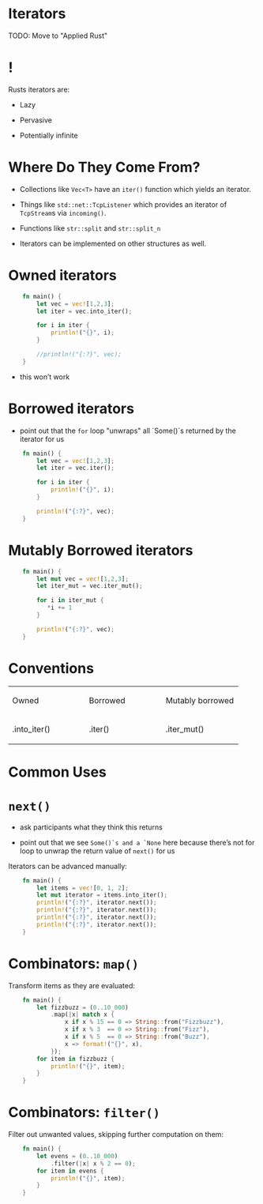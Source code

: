 # Iterators

TODO: Move to "Applied Rust"

!
=

Rusts iterators are:

-   Lazy

-   Pervasive

-   Potentially infinite

Where Do They Come From?
========================

-   Collections like `Vec<T>` have an `iter()` function which yields an
    iterator.

-   Things like `std::net::TcpListener` which provides an iterator of `TcpStream`s via `incoming()`.

-   Functions like `str::split` and `str::split_n`

-   Iterators can be implemented on other structures as well.

Owned iterators
===============

```rust
    fn main() {
        let vec = vec![1,2,3];
        let iter = vec.into_iter();

        for i in iter {
            println!("{}", i);
        }

        //println!("{:?}", vec); 
    }
```
-   this won’t work

Borrowed iterators
==================

-   point out that the `for` loop "unwraps" all \`Some()\`s returned by
    the iterator for us

<!-- -->

```rust
    fn main() {
        let vec = vec![1,2,3];
        let iter = vec.iter();

        for i in iter {
            println!("{}", i);
        }

        println!("{:?}", vec);
    }
```
Mutably Borrowed iterators
==========================
```rust
    fn main() {
        let mut vec = vec![1,2,3];
        let iter_mut = vec.iter_mut();

        for i in iter_mut {
           *i += 1
        }

        println!("{:?}", vec);
    }
```
Conventions
===========

<table>
<colgroup>
<col style="width: 33%" />
<col style="width: 33%" />
<col style="width: 33%" />
</colgroup>
<tbody>
<tr class="odd">
<td><p>Owned</p></td>
<td><p>Borrowed</p></td>
<td><p>Mutably borrowed</p></td>
</tr>
<tr class="even">
<td><p>.into_iter()</p></td>
<td><p>.iter()</p></td>
<td><p>.iter_mut()</p></td>
</tr>
</tbody>
</table>

Common Uses
===========

`next()`
========

-   ask participants what they think this returns

-   point out that we see `` Some()`s and a `None `` here because
    there’s not for loop to unwrap the return value of `next()` for us

Iterators can be advanced manually:
```rust
    fn main() {
        let items = vec![0, 1, 2];
        let mut iterator = items.into_iter();
        println!("{:?}", iterator.next());
        println!("{:?}", iterator.next());
        println!("{:?}", iterator.next());
        println!("{:?}", iterator.next());
    }
```
Combinators: `map()`
====================

Transform items as they are evaluated:
```rust
    fn main() {
        let fizzbuzz = (0..10_000)
            .map(|x| match x {
                x if x % 15 == 0 => String::from("Fizzbuzz"),
                x if x % 3  == 0 => String::from("Fizz"),
                x if x % 5  == 0 => String::from("Buzz"),
                x => format!("{}", x),
            });
        for item in fizzbuzz {
            println!("{}", item);
        }
    }
```
Combinators: `filter()`
=======================

Filter out unwanted values, skipping further computation on them:
```rust
    fn main() {
        let evens = (0..10_000)
            .filter(|x| x % 2 == 0);
        for item in evens {
            println!("{}", item);
        }
    }
```

